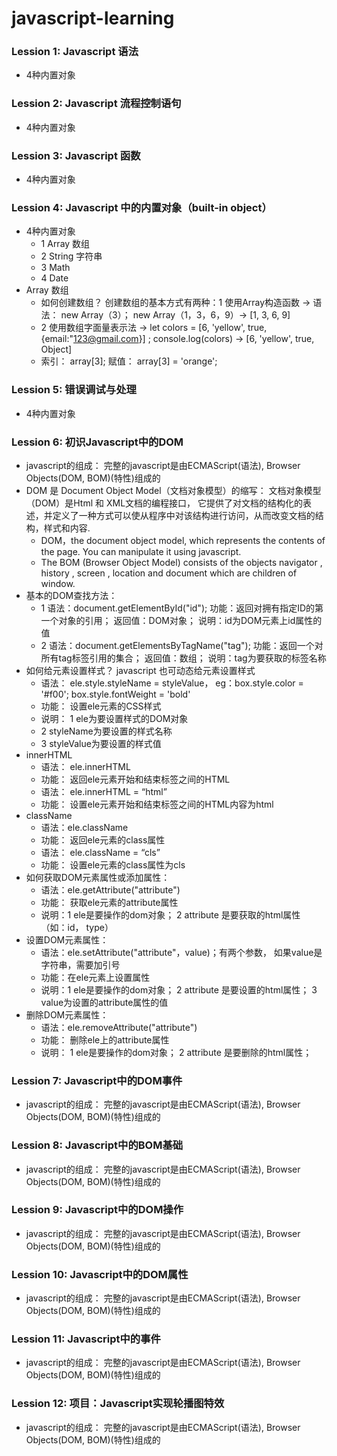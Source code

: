 # javascript-learning
### Lession 1: Javascript 语法
* 4种内置对象
### Lession 2: Javascript 流程控制语句
* 4种内置对象
### Lession 3: Javascript 函数
* 4种内置对象
### Lession 4: Javascript 中的内置对象（built-in object）
* 4种内置对象
  * 1 Array 数组
  * 2 String 字符串
  * 3 Math
  * 4 Date
* Array 数组
  * 如何创建数组？ 创建数组的基本方式有两种：1 使用Array构造函数 -> 语法： new Array（3）； new Array（1，3，6，9）-> [1, 3, 6, 9]
  * 2 使用数组字面量表示法 -> let colors = [6, 'yellow', true, {email:"123@gmail.com}] ; console.log(colors) -> [6, 'yellow', true, Object]
  * 索引： array[3]; 赋值： array[3] = 'orange';
### Lession 5: 错误调试与处理
* 4种内置对象
### Lession 6: 初识Javascript中的DOM
* javascript的组成： 完整的javascript是由ECMAScript(语法), Browser Objects(DOM, BOM)(特性)组成的
* DOM 是 Document Object Model（文档对象模型）的缩写： 文档对象模型（DOM）是Html 和 XML文档的编程接口， 它提供了对文档的结构化的表述，并定义了一种方式可以使从程序中对该结构进行访问，从而改变文档的结构，样式和内容.
  * DOM，the document object model, which represents the contents of the page. You can manipulate it using javascript.
  * The BOM (Browser Object Model) consists of the objects navigator , history , screen , location and document which are children of window.
* 基本的DOM查找方法：
  * 1 语法：document.getElementById("id"); 功能：返回对拥有指定ID的第一个对象的引用； 返回值：DOM对象； 说明：id为DOM元素上id属性的值
  * 2 语法：document.getElementsByTagName("tag"); 功能：返回一个对所有tag标签引用的集合； 返回值：数组； 说明：tag为要获取的标签名称
* 如何给元素设置样式？ javascript 也可动态给元素设置样式
  * 语法： ele.style.styleName = styleValue， eg：box.style.color = '#f00'; box.style.fontWeight = 'bold'
  * 功能： 设置ele元素的CSS样式
  * 说明： 1 ele为要设置样式的DOM对象
  * 2 styleName为要设置的样式名称
  * 3 styleValue为要设置的样式值
* innerHTML
  * 语法： ele.innerHTML
  * 功能： 返回ele元素开始和结束标签之间的HTML
  * 语法： ele.innerHTML = “html”
  * 功能： 设置ele元素开始和结束标签之间的HTML内容为html
* className
  * 语法：ele.className
  * 功能： 返回ele元素的class属性
  * 语法： ele.className = “cls”
  * 功能： 设置ele元素的class属性为cls
* 如何获取DOM元素属性或添加属性：
  * 语法：ele.getAttribute("attribute")
  * 功能： 获取ele元素的attribute属性
  * 说明：1 ele是要操作的dom对象； 2 attribute 是要获取的html属性（如：id， type）
* 设置DOM元素属性：
  * 语法：ele.setAttribute("attribute"，value)；有两个参数， 如果value是字符串，需要加引号
  * 功能：在ele元素上设置属性
  * 说明：1 ele是要操作的dom对象； 2 attribute 是要设置的html属性； 3 value为设置的attribute属性的值
* 删除DOM元素属性：
  * 语法：ele.removeAttribute("attribute")
  * 功能： 删除ele上的attribute属性
  * 说明： 1 ele是要操作的dom对象； 2 attribute 是要删除的html属性；
### Lession 7: Javascript中的DOM事件
* javascript的组成： 完整的javascript是由ECMAScript(语法), Browser Objects(DOM, BOM)(特性)组成的
### Lession 8: Javascript中的BOM基础
* javascript的组成： 完整的javascript是由ECMAScript(语法), Browser Objects(DOM, BOM)(特性)组成的
### Lession 9: Javascript中的DOM操作
* javascript的组成： 完整的javascript是由ECMAScript(语法), Browser Objects(DOM, BOM)(特性)组成的
### Lession 10: Javascript中的DOM属性
* javascript的组成： 完整的javascript是由ECMAScript(语法), Browser Objects(DOM, BOM)(特性)组成的
### Lession 11: Javascript中的事件
* javascript的组成： 完整的javascript是由ECMAScript(语法), Browser Objects(DOM, BOM)(特性)组成的
### Lession 12: 项目：Javascript实现轮播图特效
* javascript的组成： 完整的javascript是由ECMAScript(语法), Browser Objects(DOM, BOM)(特性)组成的

  

  

